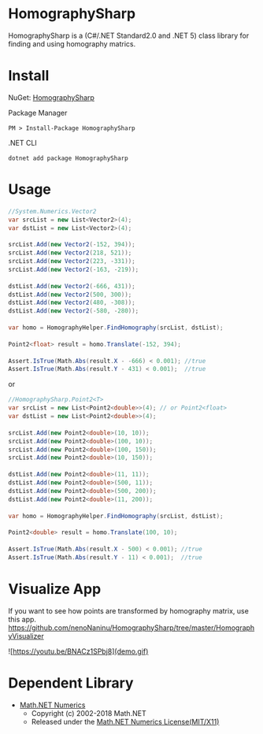 # HomographySharp
HomographySharp is a (C#/.NET Standard2.0 and .NET 5) class library for finding and using homography matrics.

# Install
NuGet: [HomographySharp](https://www.nuget.org/packages/HomographySharp/)

Package Manager
```
PM > Install-Package HomographySharp
```
.NET CLI
```
dotnet add package HomographySharp
```

# Usage
```c#
//System.Numerics.Vector2
var srcList = new List<Vector2>(4);
var dstList = new List<Vector2>(4);

srcList.Add(new Vector2(-152, 394));
srcList.Add(new Vector2(218, 521));
srcList.Add(new Vector2(223, -331));
srcList.Add(new Vector2(-163, -219));

dstList.Add(new Vector2(-666, 431));
dstList.Add(new Vector2(500, 300));
dstList.Add(new Vector2(480, -308));
dstList.Add(new Vector2(-580, -280));

var homo = HomographyHelper.FindHomography(srcList, dstList);

Point2<float> result = homo.Translate(-152, 394);

Assert.IsTrue(Math.Abs(result.X - -666) < 0.001); //true
Assert.IsTrue(Math.Abs(result.Y - 431) < 0.001);  //true
```
or
```c#
//HomographySharp.Point2<T>
var srcList = new List<Point2<double>>(4); // or Point2<float>
var dstList = new List<Point2<double>>(4);

srcList.Add(new Point2<double>(10, 10));
srcList.Add(new Point2<double>(100, 10));
srcList.Add(new Point2<double>(100, 150));
srcList.Add(new Point2<double>(10, 150));

dstList.Add(new Point2<double>(11, 11));
dstList.Add(new Point2<double>(500, 11));
dstList.Add(new Point2<double>(500, 200));
dstList.Add(new Point2<double>(11, 200));

var homo = HomographyHelper.FindHomography(srcList, dstList);

Point2<double> result = homo.Translate(100, 10);

Assert.IsTrue(Math.Abs(result.X - 500) < 0.001); //true
Assert.IsTrue(Math.Abs(result.Y - 11) < 0.001);  //true
```

# Visualize App
If you want to see how points are transformed by homography matrix, use this app.  
https://github.com/nenoNaninu/HomographySharp/tree/master/HomographyVisualizer

![https://youtu.be/BNACz1SPbj8](demo.gif)


# Dependent Library 
- [Math.NET Numerics](https://github.com/mathnet/mathnet-numerics)
  - Copyright (c) 2002-2018 Math.NET  
  - Released under the [Math.NET Numerics License(MIT/X11)](https://github.com/mathnet/mathnet-numerics/blob/master/LICENSE.md)

